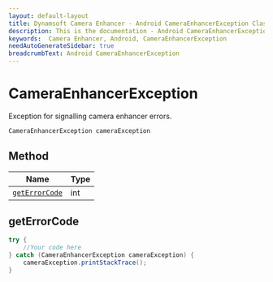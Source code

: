 ```yaml
---
layout: default-layout
title: Dynamsoft Camera Enhancer - Android CameraEnhancerException Class
description: This is the documentation - Android CameraEnhancerException Class page of Dynamsoft Camera Enhancer.
keywords:  Camera Enhancer, Android, CameraEnhancerException
needAutoGenerateSidebar: true
breadcrumbText: Android CameraEnhancerException
---
```


# CameraEnhancerException

Exception for signalling camera enhancer errors.

```java
CameraEnhancerException cameraException
```

## Method

| Name | Type |
|------|------|
| [`getErrorCode`](#geterrorcode) | int |

## getErrorCode

```java
try {
    //Your code here
} catch (CameraEnhancerException cameraException) {
    cameraException.printStackTrace();
}
```
